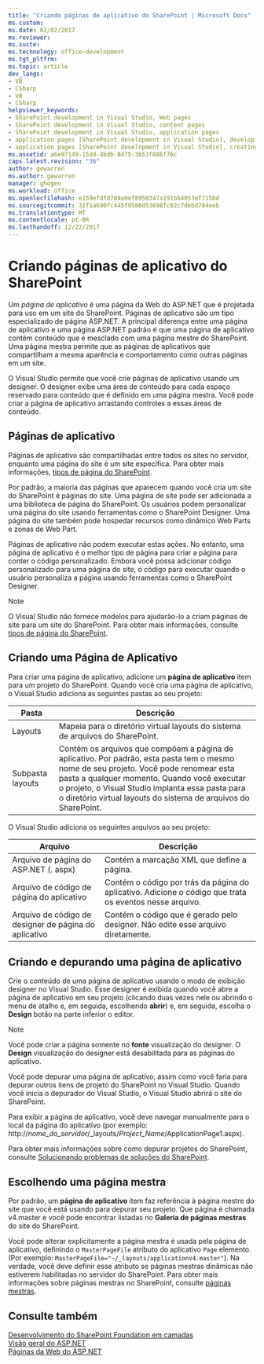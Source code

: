 ```yaml
---
title: "Criando páginas de aplicativo do SharePoint | Microsoft Docs"
ms.custom: 
ms.date: 02/02/2017
ms.reviewer: 
ms.suite: 
ms.technology: office-development
ms.tgt_pltfrm: 
ms.topic: article
dev_langs:
- VB
- CSharp
- VB
- CSharp
helpviewer_keywords:
- SharePoint development in Visual Studio, Web pages
- SharePoint development in Visual Studio, content pages
- SharePoint development in Visual Studio, application pages
- application pages [SharePoint development in Visual Studio], developing
- application pages [SharePoint development in Visual Studio], creating
ms.assetid: a6e97149-15dd-4bdb-8d75-3b53f886f76c
caps.latest.revision: "36"
author: gewarren
ms.author: gewarren
manager: ghogen
ms.workload: office
ms.openlocfilehash: e159efdfd709a0ef8950347a191bb4053ef715bd
ms.sourcegitcommit: 32f1a690fc445f9586d53698fc82c7debd784eeb
ms.translationtype: MT
ms.contentlocale: pt-BR
ms.lasthandoff: 12/22/2017
---
```

# <a name="creating-application-pages-for-sharepoint"></a>Criando páginas de aplicativo do SharePoint
  Um *página de aplicativo* é uma página da Web do ASP.NET que é projetada para uso em um site do SharePoint. Páginas de aplicativo são um tipo especializado de página ASP.NET. A principal diferença entre uma página de aplicativo e uma página ASP.NET padrão é que uma página de aplicativo contém conteúdo que é mesclado com uma página mestre do SharePoint. Uma página mestra permite que as páginas de aplicativos que compartilham a mesma aparência e comportamento como outras páginas em um site.  
  
 O Visual Studio permite que você crie páginas de aplicativo usando um designer. O designer exibe uma área de conteúdo para cada espaço reservado para conteúdo que é definido em uma página mestra. Você pode criar a página de aplicativo arrastando controles a essas áreas de conteúdo.  
  
## <a name="application-pages"></a>Páginas de aplicativo  
 Páginas de aplicativo são compartilhadas entre todos os sites no servidor, enquanto uma página do site é um site específica. Para obter mais informações, [tipos de página do SharePoint](http://go.microsoft.com/fwlink/?LinkID=211584).  
  
 Por padrão, a maioria das páginas que aparecem quando você cria um site do SharePoint é páginas do site. Uma página de site pode ser adicionada a uma biblioteca de página do SharePoint. Os usuários podem personalizar uma página do site usando ferramentas como o SharePoint Designer. Uma página do site também pode hospedar recursos como dinâmico Web Parts e zonas de Web Part.  
  
 Páginas de aplicativo não podem executar estas ações. No entanto, uma página de aplicativo é o melhor tipo de página para criar a página para conter o código personalizado. Embora você possa adicionar código personalizado para uma página do site, o código para executar quando o usuário personaliza a página usando ferramentas como o SharePoint Designer.  
  
> [!NOTE]  
>  O Visual Studio não fornece modelos para ajudarão-lo a criam páginas de site para um site do SharePoint. Para obter mais informações, consulte [tipos de página do SharePoint](http://go.microsoft.com/fwlink/?LinkID=211584).  
  
## <a name="creating-an-application-page"></a>Criando uma Página de Aplicativo  
 Para criar uma página de aplicativo, adicione um **página de aplicativo** item para um projeto do SharePoint. Quando você cria uma página de aplicativo, o Visual Studio adiciona as seguintes pastas ao seu projeto:  
  
|Pasta|Descrição|  
|------------|-----------------|  
|Layouts|Mapeia para o diretório virtual layouts do sistema de arquivos do SharePoint.|  
|Subpasta layouts|Contém os arquivos que compõem a página de aplicativo. Por padrão, esta pasta tem o mesmo nome de seu projeto. Você pode renomear esta pasta a qualquer momento. Quando você executar o projeto, o Visual Studio implanta essa pasta para o diretório virtual layouts do sistema de arquivos do SharePoint.|  
  
 O Visual Studio adiciona os seguintes arquivos ao seu projeto:  
  
|Arquivo|Descrição|  
|----------|-----------------|  
|Arquivo de página do ASP.NET (. aspx)|Contém a marcação XML que define a página.|  
|Arquivo de código de página do aplicativo|Contém o código por trás da página do aplicativo. Adicione o código que trata os eventos nesse arquivo.|  
|Arquivo de código de designer de página do aplicativo|Contém o código que é gerado pelo designer. Não edite esse arquivo diretamente.|  
  
## <a name="designing-and-debugging-an-application-page"></a>Criando e depurando uma página de aplicativo  
 Crie o conteúdo de uma página de aplicativo usando o modo de exibição designer no Visual Studio. Esse designer é exibida quando você abre a página de aplicativo em seu projeto (clicando duas vezes nele ou abrindo o menu de atalho e, em seguida, escolhendo **abrir**) e, em seguida, escolha o **Design** botão na parte inferior o editor.  
  
> [!NOTE]  
>  Você pode criar a página somente no **fonte** visualização do designer. O **Design** visualização do designer está desabilitada para as páginas do aplicativo.  
  
 Você pode depurar uma página de aplicativo, assim como você faria para depurar outros itens de projeto do SharePoint no Visual Studio. Quando você inicia o depurador do Visual Studio, o Visual Studio abrirá o site do SharePoint.  
  
 Para exibir a página de aplicativo, você deve navegar manualmente para o local da página do aplicativo (por exemplo: http://*nome_do_servidor*/_layouts/*Project_Name*/ApplicationPage1.aspx).  
  
 Para obter mais informações sobre como depurar projetos do SharePoint, consulte [Solucionando problemas de soluções do SharePoint](../sharepoint/troubleshooting-sharepoint-solutions.md).  
  
## <a name="choosing-a-master-page"></a>Escolhendo uma página mestra  
 Por padrão, um **página de aplicativo** item faz referência à página mestre do site que você está usando para depurar seu projeto. Que página é chamada v4.master e você pode encontrar listadas no **Galeria de páginas mestras** do site do SharePoint.  
  
 Você pode alterar explicitamente a página mestra é usada pela página de aplicativo, definindo o `MasterPageFile` atributo do aplicativo `Page` elemento. (Por exemplo: `MasterPageFile="~/_layouts/applicationv4.master"`). Na verdade, você deve definir esse atributo se páginas mestras dinâmicas não estiverem habilitadas no servidor do SharePoint. Para obter mais informações sobre páginas mestras no SharePoint, consulte [páginas mestras](http://go.microsoft.com/fwlink/?LinkID=169281).  
  
## <a name="see-also"></a>Consulte também  
 [Desenvolvimento do SharePoint Foundation em camadas](http://go.microsoft.com/fwlink/?LinkID=182103)   
 [Visão geral do ASP.NET](/aspnet/overview)   
 [Páginas da Web do ASP.NET](/aspnet/web-pages/index)   
  
  